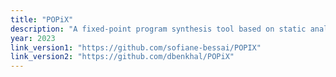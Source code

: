 ```yaml
---
title: "POPiX"
description: "A fixed-point program synthesis tool based on static analysis."
year: 2023
link_version1: "https://github.com/sofiane-bessai/POPIX"
link_version2: "https://github.com/dbenkhal/POPiX"
---
```

